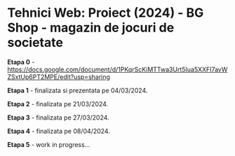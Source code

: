 # Tehnici Web: Proiect (2024) - BG Shop - magazin de jocuri de societate
**Etapa 0** - https://docs.google.com/document/d/1PKqrScKiMTTwa3Urt5Iua5XXFI7avWZSxtUp6PT2MPE/edit?usp=sharing

**Etapa 1** - finalizata si prezentata pe 04/03/2024.

**Etapa 2** - finalizata pe 21/03/2024.

**Etapa 3** - finalizata pe 27/03/2024.

**Etapa 4** - finalizata pe 08/04/2024.

**Etapa 5** - work in progress...
